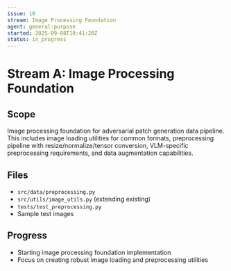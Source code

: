 ```yaml
---
issue: 10
stream: Image Processing Foundation
agent: general-purpose
started: 2025-09-08T10:41:20Z
status: in_progress
---
```


# Stream A: Image Processing Foundation

## Scope
Image processing foundation for adversarial patch generation data pipeline. This includes image loading utilities for common formats, preprocessing pipeline with resize/normalize/tensor conversion, VLM-specific preprocessing requirements, and data augmentation capabilities.

## Files
- `src/data/preprocessing.py`
- `src/utils/image_utils.py` (extending existing)
- `tests/test_preprocessing.py`
- Sample test images

## Progress
- Starting image processing foundation implementation
- Focus on creating robust image loading and preprocessing utilities